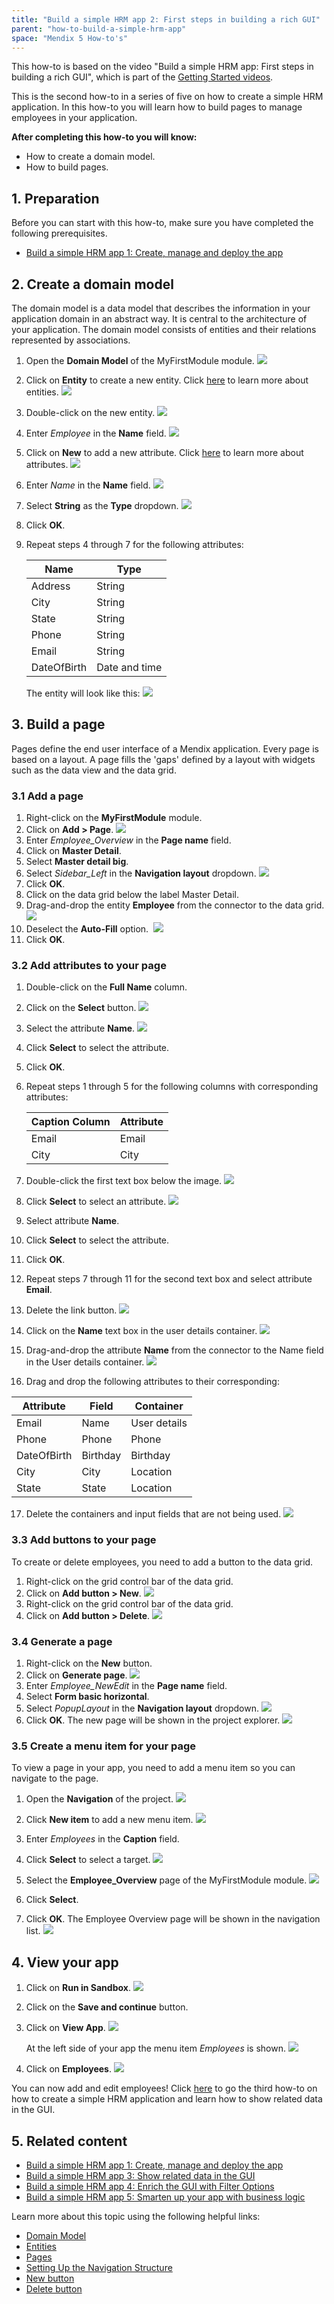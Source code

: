 ```yaml
---
title: "Build a simple HRM app 2: First steps in building a rich GUI"
parent: "how-to-build-a-simple-hrm-app"
space: "Mendix 5 How-to's"
---
```


This how-to is based on the video "Build a simple HRM app: First steps in building a rich GUI", which is part of the [Getting Started videos](http://gettingstarted.mendixcloud.com/link/courses/gettingstarted).

This is the second how-to in a series of five on how to create a simple HRM application. In this how-to you will learn how to build pages to manage employees in your application.

**After completing this how-to you will know:**

*   How to create a domain model.
*   How to build pages.

## 1. Preparation
Before you can start with this how-to, make sure you have completed the following prerequisites.

*   [Build a simple HRM app 1: Create, manage and deploy the app](/howto50/build-a-simple-hrm-app-1-create-manage-and-deploy-the-app)

## 2\. Create a domain model

The domain model is a data model that describes the information in your application domain in an abstract way. It is central to the architecture of your application. The domain model consists of entities and their relations represented by associations.

1.  Open the **Domain Model** of the MyFirstModule module.
    ![](attachments/14091674/14385454.png) 
2.  Click on **Entity** to create a new entity. Click [here](/refguide5/entities) to learn more about entities.
    ![](attachments/14091674/14385455.png) 
3.  Double-click on the new entity.
    ![](attachments/14091674/14385459.png)
4.  Enter _Employee_ in the **Name** field.
    ![](attachments/14091674/14385460.png)
5.  Click on **New** to add a new attribute. Click [here](/refguide5/attributes) to learn more about attributes.
    ![](attachments/14091674/14385458.png)
6.  Enter _Name_ in the **Name** field.
    ![](attachments/14091674/14385461.png)
7.  Select **String** as the **Type** dropdown.
    ![](attachments/14091674/14385462.png)
8.  Click **OK**.

9.  Repeat steps 4 through 7 for the following attributes:

    <table><thead><tr><th class="confluenceTh">Name</th><th class="confluenceTh">Type</th></tr></thead><tbody><tr><td class="confluenceTd">Address</td><td class="confluenceTd">String</td></tr><tr><td class="confluenceTd">City</td><td class="confluenceTd">String</td></tr><tr><td class="confluenceTd">State</td><td class="confluenceTd">String</td></tr><tr><td colspan="1" class="confluenceTd">Phone</td><td colspan="1" class="confluenceTd">String</td></tr><tr><td colspan="1" class="confluenceTd">Email</td><td colspan="1" class="confluenceTd">String</td></tr><tr><td colspan="1" class="confluenceTd">DateOfBirth</td><td colspan="1" class="confluenceTd">Date and time</td></tr></tbody></table>

    The entity will look like this:
    ![](attachments/14091674/14385463.png)

## 3\. Build a page

Pages define the end user interface of a Mendix application. Every page is based on a layout. A page fills the 'gaps' defined by a layout with widgets such as the data view and the data grid.

### 3.1 Add a page

1.  Right-click on the **MyFirstModule** module.
2.  Click on **Add > Page**.
    ![](attachments/14091674/14385464.png) 
3.  Enter _Employee_Overview_ in the **Page name** field.
4.  Click on **Master Detail**.
5.  Select **Master detail big**.
6.  Select _Sidebar_Left_ in the **Navigation layout** dropdown.
    ![](attachments/14091674/14385466.png) 
7.  Click **OK**.
8.  Click on the data grid below the label Master Detail.
9.  Drag-and-drop the entity **Employee** from the connector to the data grid.
    ![](attachments/14091674/14385467.png)
10.  Deselect the **Auto-Fill** option.
     ![](attachments/14091674/14385468.png)
11.  Click **OK**.

### 3.2 Add attributes to your page

1.  Double-click on the **Full Name** column.
2.  Click on the **Select** button.
    ![](attachments/14091674/14385469.png) 
3.  Select the attribute **Name**.
    ![](attachments/14091674/14385471.png)
4.  Click **Select** to select the attribute.
5.  Click **OK**.
6.  Repeat steps 1 through 5 for the following columns with corresponding attributes:

    <table><thead><tr><th class="confluenceTh">Caption Column</th><th class="confluenceTh">Attribute</th></tr></thead><tbody><tr><td class="confluenceTd">Email</td><td class="confluenceTd">Email</td></tr><tr><td class="confluenceTd">City</td><td class="confluenceTd">City</td></tr></tbody></table>
7.  Double-click the first text box below the image.
    ![](attachments/14091674/14385472.png)

8.  Click **Select** to select an attribute.
    ![](attachments/14091674/14385473.png) 
9.  Select attribute **Name**.
10.  Click **Select** to select the attribute.
11.  Click **OK**.
12.  Repeat steps 7 through 11 for the second text box and select attribute **Email**.
13.  Delete the link button.
    ![](attachments/14091674/14385507.png)
14.  Click on the **Name** text box in the user details container.
    ![](attachments/14091674/14385474.png) 
15.  Drag-and-drop the attribute **Name** from the connector to the Name field in the User details container.
    ![](attachments/14091674/14385475.png) 
16.  Drag and drop the following attributes to their corresponding:

<table><thead><tr><th class="confluenceTh">Attribute</th><th class="confluenceTh">Field</th><th colspan="1" class="confluenceTh">Container</th></tr></thead><tbody><tr><td class="confluenceTd">Email</td><td class="confluenceTd">Name</td><td colspan="1" class="confluenceTd">User details</td></tr><tr><td class="confluenceTd">Phone</td><td class="confluenceTd">Phone</td><td colspan="1" class="confluenceTd">Phone</td></tr><tr><td class="confluenceTd"><span>DateOfBirth</span></td><td class="confluenceTd">Birthday</td><td colspan="1" class="confluenceTd">Birthday</td></tr><tr><td colspan="1" class="confluenceTd">City</td><td colspan="1" class="confluenceTd">City</td><td colspan="1" class="confluenceTd">Location</td></tr><tr><td colspan="1" class="confluenceTd">State</td><td colspan="1" class="confluenceTd">State</td><td colspan="1" class="confluenceTd">Location</td></tr></tbody></table>

17.  Delete the containers and input fields that are not being used.
    ![](attachments/14091674/14385476.png) 

### 3.3 Add buttons to your page

To create or delete employees, you need to add a button to the data grid.

1.  Right-click on the grid control bar of the data grid.
2.  Click on **Add button > New**.
    ![](attachments/14091674/14385477.png) 
3.  Right-click on the grid control bar of the data grid.
4.  Click on **Add button > Delete**.
    ![](attachments/14091674/14385479.png) 

### 3.4 Generate a page

1.  Right-click on the **New** button.
2.  Click on **Generate page**.
    ![](attachments/14091674/14385480.png) 
3.  Enter _Employee_NewEdit_ in the **Page name** field.
4.  Select **Form basic horizontal**.
5.  Select _PopupLayout_ in the **Navigation layout** dropdown.
    ![](attachments/14091674/14385481.png) 
6.  Click **OK**.
    The new page will be shown in the project explorer.
    ![](attachments/14091674/14385485.png)

### 3.5 Create a menu item for your page

To view a page in your app, you need to add a menu item so you can navigate to the page.

1.  Open the **Navigation** of the project.
    ![](attachments/14091674/14385483.png) 
2.  Click **New item** to add a new menu item.
    ![](attachments/14091674/14385484.png) 
3.  Enter _Employees_ in the **Caption** field.

4.  Click **Select** to select a target.
    ![](attachments/14091674/14385487.png)
5.  Select the **Employee_Overview** page of the MyFirstModule module.
    ![](attachments/14091674/14385501.png)
6.  Click **Select**.
7.  Click **OK**.
    The Employee Overview page will be shown in the navigation list.
    ![](attachments/14091674/14385502.png) 

## 4\. View your app  

1.  Click on **Run in Sandbox**.
    ![](attachments/14091670/14385449.png)
2.  Click on the **Save and continue** button.
3.  Click on **View App**.
    ![](attachments/14091670/14385450.png)

    At the left side of your app the menu item _Employees_ is shown.
    ![](attachments/14091674/14385509.png) 
4.  Click on **Employees**.
    ![](attachments/14091674/14385510.png)

You can now add and edit employees! Click [here](/howto50/build-a-simple-hrm-app-3-show-related-data-in-the-gui) to go the third how-to on how to create a simple HRM application and learn how to show related data in the GUI.

## 5\. Related content

*   [Build a simple HRM app 1: Create, manage and deploy the app](/howto50/build-a-simple-hrm-app-1-create-manage-and-deploy-the-app)
*   [Build a simple HRM app 3: Show related data in the GUI](/howto50/build-a-simple-hrm-app-3-show-related-data-in-the-gui)
*   [Build a simple HRM app 4: Enrich the GUI with Filter Options](/howto50/build-a-simple-hrm-app-4-enrich-the-gui-with-filter-options)
*   [Build a simple HRM app 5: Smarten up your app with business logic](/howto50/build-a-simple-hrm-app-5-smarten-up-your-app-with-business-logic)

Learn more about this topic using the following helpful links:

*   [Domain Model](/refguide5/domain-model)
*   [Entities](/refguide5/entities)
*   [Pages](/refguide5/page)
*   [Setting Up the Navigation Structure](/howto50/setting-up-the-navigation-structure)
*   [New button](/refguide5/new-button)
*   [Delete button](/refguide5/delete-button)
